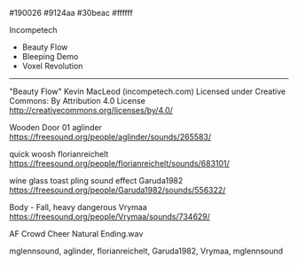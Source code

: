 #190026
#9124aa
#30beac
#ffffff

Incompetech
  - Beauty Flow
  - Bleeping Demo
  - Voxel Revolution

---

"Beauty Flow" Kevin MacLeod (incompetech.com)
Licensed under Creative Commons: By Attribution 4.0 License
http://creativecommons.org/licenses/by/4.0/

Wooden Door 01
aglinder
https://freesound.org/people/aglinder/sounds/265583/

quick woosh
florianreichelt
https://freesound.org/people/florianreichelt/sounds/683101/

wine glass toast pling sound effect
Garuda1982
https://freesound.org/people/Garuda1982/sounds/556322/

Body - Fall, heavy dangerous
Vrymaa
https://freesound.org/people/Vrymaa/sounds/734629/

AF Crowd Cheer Natural Ending.wav

mglennsound, aglinder, florianreichelt, Garuda1982, Vrymaa, mglennsound
